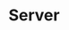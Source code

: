 ---
title: "Server"
weight: 3
menu:
  guides:
    parent: "cli_outputs"
    identifier: "cli_output_server"
    title: "Server"
---